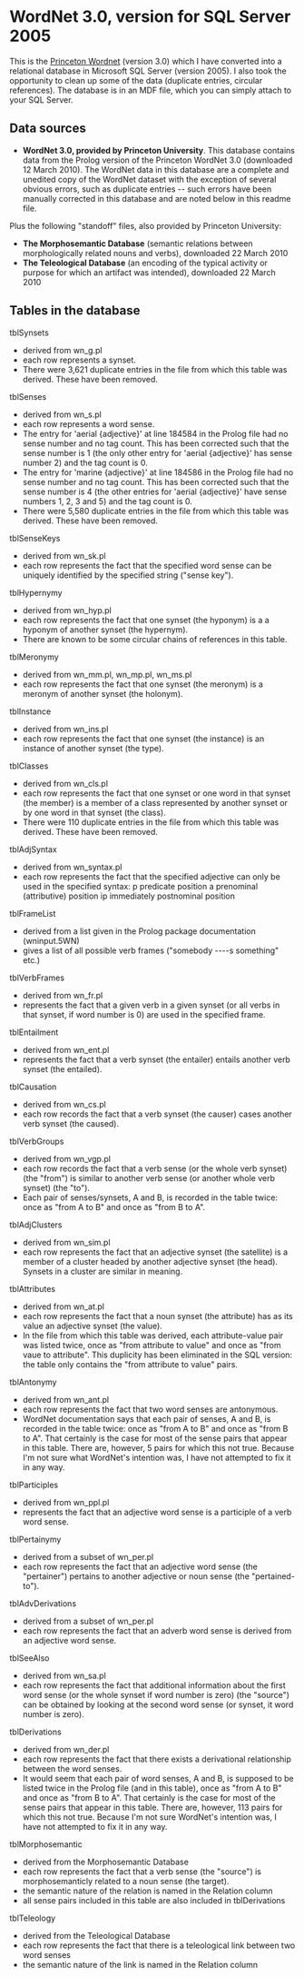 # WordNet 3.0, version for SQL Server 2005

This is the [Princeton Wordnet](http://wordnet.princeton.edu/) (version 3.0) which I have converted into a relational database in Microsoft SQL Server (version 2005). I also took the opportunity to clean up some of the data (duplicate entries, circular references). The database is in an MDF file, which you can simply attach to your SQL Server.

## Data sources

- **WordNet 3.0, provided by Princeton University**. This database contains data from the Prolog version of the Princeton WordNet 3.0 (downloaded 12 March 2010). The WordNet data in this database are a complete and unedited copy of the WordNet dataset with the exception of several obvious errors, such as duplicate entries -- such errors have been manually corrected in this database and are noted below in this readme file.

Plus the following "standoff" files, also provided by Princeton University:
- **The Morphosemantic Database** (semantic relations between morphologically related nouns and verbs), downloaded 22 March 2010
- **The Teleological Database** (an encoding of the typical activity or purpose for which an artifact was intended), downloaded 22 March 2010

## Tables in the database

tblSynsets
- derived from wn_g.pl
- each row represents a synset.
- There were 3,621 duplicate entries in the file from which this table was derived. These have been removed.

tblSenses
- derived from wn_s.pl
- each row represents a word sense.
- The entry for 'aerial {adjective}' at line 184584 in the Prolog file had no sense number and no tag count. This has been corrected such that the sense number is 1 (the only other entry for 'aerial {adjective}' has sense number 2) and the tag count is 0.
- The entry for 'marine {adjective}' at line 184586 in the Prolog file had no sense number and no tag count. This has been corrected such that the sense number is 4 (the other entries for 'aerial {adjective}' have sense numbers 1, 2, 3 and 5) and the tag count is 0.
- There were 5,580 duplicate entries in the file from which this table was derived. These have been removed.

tblSenseKeys
- derived from wn_sk.pl
- each row represents the fact that the specified word sense can be uniquely identified by the specified string ("sense key").

tblHypernymy
- derived from wn_hyp.pl
- each row represents the fact that one synset (the hyponym) is a a hyponym of another synset (the hypernym).
- There are known to be some circular chains of references in this table.

tblMeronymy
- derived from wn_mm.pl, wn_mp.pl, wn_ms.pl
- each row represents the fact that one synset (the meronym) is a meronym of another synset (the holonym).

tblInstance
- derived from wn_ins.pl
- each row represents the fact that one synset (the instance) is an instance of another synset (the type).

tblClasses
- derived from wn_cls.pl
- each row represents the fact that one synset or one word in that synset (the member) is a member of a class represented by another synset or by one word in that synset (the class).
- There were 110 duplicate entries in the file from which this table was derived. These have been removed.

tblAdjSyntax
- derived from wn_syntax.pl
- each row represents the fact that the specified adjective can only be used in the specified syntax:
	p	predicate position
	a	prenominal (attributive) position
	ip	immediately postnominal position

tblFrameList
- derived from a list given in the Prolog package documentation (wninput.5WN)
- gives a list of all possible verb frames ("somebody ----s something" etc.)

tblVerbFrames
- derived from wn_fr.pl
- represents the fact that a given verb in a given synset (or all verbs in that synset, if word number is 0) are used in the specified frame.

tblEntailment
- derived from wn_ent.pl
- represents the fact that a verb synset (the entailer) entails another verb synset (the entailed).

tblCausation
- derived from wn_cs.pl
- each row records the fact that a verb synset (the causer) cases another verb synset (the caused).

tblVerbGroups
- derived from wn_vgp.pl
- each row records the fact that a verb sense (or the whole verb synset) (the "from") is similar to another verb sense (or another whole verb synset) (the "to").
- Each pair of senses/synsets, A and B, is recorded in the table twice: once as "from A to B" and once as "from B to A".

tblAdjClusters
- derived from wn_sim.pl
- each row represents the fact that an adjective synset (the satellite) is a member of a cluster headed by another adjective synset (the head). Synsets in a cluster are similar in meaning.

tblAttributes
- derived from wn_at.pl
- each row represents the fact that a noun synset (the attribute) has as its value an adjective synset (the value).
- In the file from which this table was derived, each attribute-value pair was listed twice, once as "from attribute to value" and once as "from vaue to attribute". This duplicity has been eliminated in the SQL version: the table only contains the "from attribute to value" pairs.

tblAntonymy
- derived from wn_ant.pl
- each row represents the fact that two word senses are antonymous.
- WordNet documentation says that each pair of senses, A and B, is recorded in the table twice: once as "from A to B" and once as "from B to A". That certainly is the case for most of the sense pairs that appear in this table. There are, however, 5 pairs for which this not true. Because I'm not sure what WordNet's intention was, I have not attempted to fix it in any way.

tblParticiples
- derived from wn_ppl.pl
- represents the fact that an adjective word sense is a participle of a verb word sense.

tblPertainymy
- derived from a subset of wn_per.pl
- each row represents the fact that an adjective word sense (the "pertainer") pertains to another adjective or noun sense (the "pertained-to").

tblAdvDerivations
- derived from a subset of wn_per.pl
- each row represents the fact that an adverb word sense is derived from an adjective word sense.

tblSeeAlso
- derived from wn_sa.pl
- each row represents the fact that additional information about the first word sense (or the whole synset if word number is zero) (the "source") can be obtained by looking at the second word sense (or synset, it word number is zero).

tblDerivations
- derived from wn_der.pl
- each row represents the fact that there exists a derivational relationship between the word senses.
- It would seem that each pair of word senses, A and B, is supposed to be listed twice in the Prolog file (and in this table), once as "from A to B" and once as "from B to A". That certainly is the case for most of the sense pairs that appear in this table. There are, however, 113 pairs for which this not true. Because I'm not sure WordNet's intention was, I have not attempted to fix it in any way.

tblMorphosemantic
- derived from the Morphosemantic Database
- each row represents the fact that a verb sense (the "source") is morphosemanticly related to a noun sense (the target).
- the semantic nature of the relation is named in the Relation column
- all sense pairs included in this table are also included in tblDerivations

tblTeleology
- derived from the Teleological Database
- each row represents the fact that there is a teleological link between two word senses
- the semantic nature of the link is named in the Relation column
